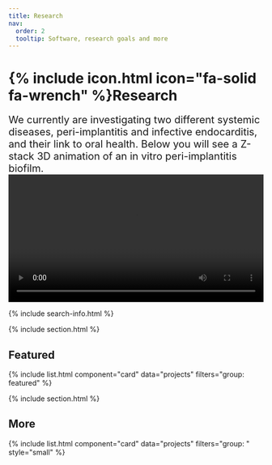 ```yaml
---
title: Research
nav:
  order: 2
  tooltip: Software, research goals and more
---
```


# {% include icon.html icon="fa-solid fa-wrench" %}Research

<span style="font-size: 20px;">
We currently are investigating two different systemic diseases, peri-implantitis and infective endocarditis, and their link to oral health. Below you will see a Z-stack 3D animation of an in vitro peri-implantitis biofilm.
</span>

<div style="text-align: center;">
  <video width="100%" height="auto" controls>
    <source src="/images/cell5.mp4" type="video/mp4">
    Your browser does not support the video tag.
  </video>
</div>


{% include search-info.html %}

{% include section.html %}

## Featured

{% include list.html component="card" data="projects" filters="group: featured" %}

{% include section.html %}

## More

{% include list.html component="card" data="projects" filters="group: " style="small" %}
